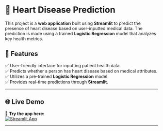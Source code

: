 # 🏥 Heart Disease Prediction

This project is a **web application** built using **Streamlit** to predict the presence of heart disease based on user-inputted medical data. The prediction is made using a trained **Logistic Regression** model that analyzes key health metrics.

## **🚀 Features**
✅ User-friendly interface for inputting patient health data.  
✅ Predicts whether a person has heart disease based on medical attributes.  
✅ Utilizes a pre-trained **Logistic Regression** model.  
✅ Provides real-time predictions through **Streamlit**.  

---

## **🌐 Live Demo**
🔗 **Try the app here:**  
[![Streamlit App](https://img.shields.io/badge/🚀-Live%20Demo-brightgreen)](https://heartdiseaseprediction-imv2cdgpb5x2y4oxxkxsgk.streamlit.app/)

---

